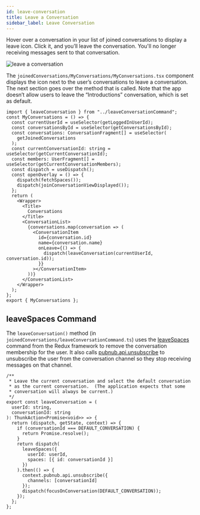 ```yaml
---
id: leave-conversation
title: Leave a Conversation
sidebar_label: Leave Conversation
---
```


Hover over a conversation in your list of joined conversations to display a leave icon. 
Click it, and you’ll leave the conversation. 
You'll no longer receiving messages sent to that conversation.

![leave a conversation](/img/leave-conversation.png)

The `joinedConversations/MyConversations/MyConversations.tsx` component displays the icon next to the user’s conversations to leave a conversation. 
The next section goes over the method that is called. 
Note that the app doesn’t allow users to leave the “Introductions” conversation, which is set as default.

```tsx
import { leaveConversation } from "../leaveConversationCommand";
const MyConversations = () => {
  const currentUserId = useSelector(getLoggedInUserId);
  const conversationsById = useSelector(getConversationsById);
  const conversations: ConversationFragment[] = useSelector(
    getJoinedConversations
  );
  const currentConversationId: string = useSelector(getCurrentConversationId);
  const members: UserFragment[] = useSelector(getCurrentConversationMembers);
  const dispatch = useDispatch();
  const openOverlay = () => {
    dispatch(fetchSpaces());
    dispatch(joinConversationViewDisplayed());
  };
  return (
    <Wrapper>
      <Title>
        Conversations
      </Title>
      <ConversationList>
        {conversations.map(conversation => (
          <ConversationItem
            id={conversation.id}
            name={conversation.name}
            onLeave={() => {
              dispatch(leaveConversation(currentUserId, conversation.id));
            }}
          ></ConversationItem>
        ))}
      </ConversationList>
    </Wrapper>
  );
};
export { MyConversations };
```

## leaveSpaces Command

The `leaveConversation()` method (in `joinedConversations/leaveConversationCommand.ts`) uses the [leaveSpaces](https://www.pubnub.com/docs/chat/redux/memberships#leavespaces) command from the Redux framework to remove the conversation membership for the user. 
It also calls [pubnub.api.unsubscribe](https://www.pubnub.com/docs/chat/reference/disconnect#disconnecting-from-pubnub) to unsubscribe the user from the conversation channel so they stop receiving messages on that channel.

```tsx
/**
 * Leave the current conversation and select the default conversation
 * as the current conversation.  (The application expects that some
 * conversation will always be current.)
 */
export const leaveConversation = (
  userId: string,
  conversationId: string
): ThunkAction<Promise<void>> => {
  return (dispatch, getState, context) => {
    if (conversationId === DEFAULT_CONVERSATION) {
      return Promise.resolve();
    }
    return dispatch(
      leaveSpaces({
        userId: userId,
        spaces: [{ id: conversationId }]
      })
    ).then(() => {
      context.pubnub.api.unsubscribe({
        channels: [conversationId]
      });
      dispatch(focusOnConversation(DEFAULT_CONVERSATION));
    });
  };
};
```